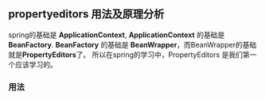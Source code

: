 ## propertyeditors 用法及原理分析

spring的基础是 **ApplicationContext**, **ApplicationContext** 的基础是 **BeanFactory**.
**BeanFactory** 的基础是 **BeanWrapper**，而BeanWrapper的基础就是**PropertyEditors**了。
所以在spring的学习中，PropertyEditors 是我们第一个应该学习的。

### 用法


